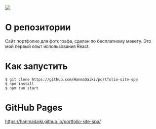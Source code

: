 <img src="https://img.shields.io/badge/react-%2320232a.svg?style=for-the-badge&logo=react&logoColor=%2361DAFB"/>

# О репозитории

Сайт портфолио для фотографа, сделан по бесплатному макету. Это мой первый опыт использования React.

# Как запустить

```
$ git clone https://github.com/HanmaDaiki/portfolio-site-spa
$ npm install
$ npm run start
```

# GitHub Pages

https://hanmadaiki.github.io/portfolio-site-spa/
